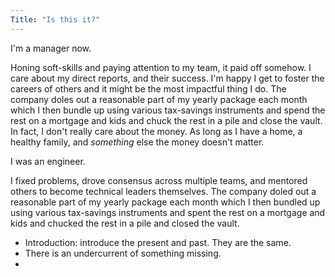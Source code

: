```yaml
---
Title: "Is this it?"
---
```


I'm a manager now.

Honing soft-skills and paying attention to my team, it paid off somehow. I care about my direct reports, and their success. I'm happy I get to foster the careers of others and it might be the most impactful thing I do. The company doles out a reasonable part of my yearly package each month which I then bundle up using various tax-savings instruments and spend the rest on a mortgage and kids and chuck the rest in a pile and close the vault. In fact, I don't really care about the money. As long as I have a home, a healthy family, and _something_ else the money doesn't matter. 

I was an engineer.

I fixed problems, drove consensus across multiple teams, and mentored others to become technical leaders themselves. The company doled out a reasonable part of my yearly package each month which I then bundled up using various tax-savings instruments and spent the rest on a mortgage and kids and chucked the rest in a pile and closed the vault. 

- Introduction: introduce the present and past. They are the same. 
- There is an undercurrent of something missing.
- 